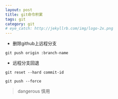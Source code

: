 ```yaml
---
layout: post
title: git命令积累
tags: git
category: git
# eye_catch: http://jekyllrb.com/img/logo-2x.png
---
```


- 删除github上远程分支

`git push origin :branch-name`

- 远程分支回退

`git reset --hard commit-id`

`git push --force`
> dangerous 慎用